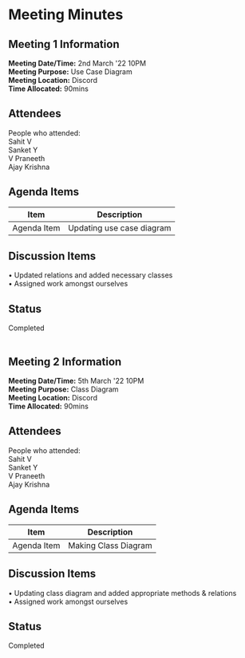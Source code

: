 
# Meeting Minutes
## Meeting 1 Information
**Meeting Date/Time:**  2nd March '22 10PM <br>
**Meeting Purpose:** Use Case Diagram <br>
**Meeting Location:** Discord <br>
**Time Allocated:** 90mins <br>

## Attendees
People who attended:<br>
Sahit V <br>
Sanket Y<br>
V Praneeth <br>
Ajay Krishna<br>

## Agenda Items

Item | Description
---- | ----
Agenda Item  | Updating use case diagram


## Discussion Items
• Updated relations and added necessary classes<br>
• Assigned work amongst ourselves


## Status
Completed
<br>
<br>
## Meeting 2 Information
**Meeting Date/Time:**  5th March '22 10PM<br>
**Meeting Purpose:** Class Diagram<br>
**Meeting Location:** Discord <br>
**Time Allocated:** 90mins<br>

## Attendees
People who attended:<br>
Sahit V <br>
Sanket Y<br>
V Praneeth <br>
Ajay Krishna<br>

## Agenda Items

Item | Description
---- | ----
Agenda Item  | Making Class Diagram


## Discussion Items
• Updating class diagram and added appropriate methods & relations  <br>
• Assigned work amongst ourselves


## Status
Completed



